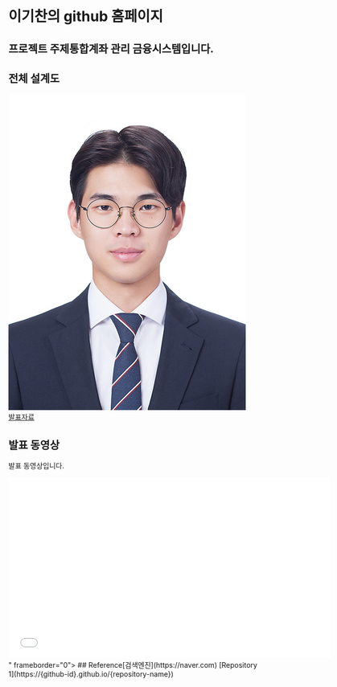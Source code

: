 # 이기찬의 github 홈페이지
## 프로젝트 주제통합계좌 관리 금융시스템입니다.
## 전체 설계도
<img src="반명함02IMG_0252.jpg"/><br>
[발표자료](/project.pptx)<br>
## 발표 동영상
발표 동영상입니다.
<iframe id="ytplayer" type="text/html" width="640" height="360" 
src="<iframe width="900" height="506" src="https://www.youtube.com/embed/pD6JCZHdJMI" frameborder="0" allow="accelerometer; autoplay; clipboard-write; encrypted-media; gyroscope; picture-in-picture" allowfullscreen></iframe>" frameborder="0"></iframe>
## Reference[검색엔진](https://naver.com)
[Repository 1](https://{github-id}.github.io/{repository-name}) 
